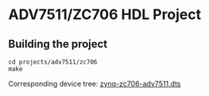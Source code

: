 # ADV7511/ZC706 HDL Project

## Building the project

```
cd projects/adv7511/zc706
make
```

Corresponding device tree: [zynq-zc706-adv7511.dts](https://github.com/analogdevicesinc/linux/blob/main/arch/arm/boot/dts/xilinx/zynq-zc706-adv7511.dts)